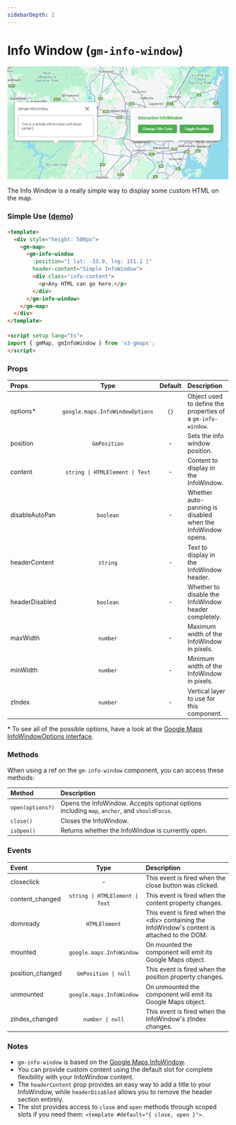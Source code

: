```yaml
---
sidebarDepth: 2
---
```


# Info Window (`gm-info-window`)

<div class="v3-gmaps-screenshot">
  <img src="../img/info-window.png">
  <p>The Info Window is a really simple way to display some custom HTML on the map.</p>
</div>

### Simple Use ([demo](https://vue-bujcvu.stackblitz.io/info-window))

```html
<template>
  <div style="height: 500px">
    <gm-map>
      <gm-info-window 
        :position="{ lat: -33.9, lng: 151.1 }" 
        header-content="Simple InfoWindow">
        <div class="info-content">
          <p>Any HTML can go here.</p>
        </div>
      </gm-info-window>
    </gm-map>
  </div>
</template>

<script setup lang="ts">
import { gmMap, gmInfoWindow } from 'v3-gmaps';
</script>
```

### Props

| Props          |              Type               | Default | Description                                                 |
| :------------- | :-----------------------------: | :-----: | :---------------------------------------------------------- |
| options\*      | `google.maps.InfoWindowOptions` |  `{}`   | Object used to define the properties of a `gm-info-window`. |
| position       |          `GmPosition`           |    -    | Sets the info window position.                              |
| content        | `string \| HTMLElement \| Text` |    -    | Content to display in the InfoWindow.                       |
| disableAutoPan |            `boolean`            |    -    | Whether auto-panning is disabled when the InfoWindow opens. |
| headerContent  |            `string`             |    -    | Text to display in the InfoWindow header.                   |
| headerDisabled |            `boolean`            |    -    | Whether to disable the InfoWindow header completely.        |
| maxWidth       |            `number`             |    -    | Maximum width of the InfoWindow in pixels.                  |
| minWidth       |            `number`             |    -    | Minimum width of the InfoWindow in pixels.                  |
| zIndex         |            `number`             |    -    | Vertical layer to use for this component.                   |

\* To see all of the possible options, have a look at the [Google Maps InfoWindowOptions interface](https://developers.google.com/maps/documentation/javascript/reference/info-window#InfoWindowOptions).

### Methods

When using a ref on the `gm-info-window` component, you can access these methods:

| Method           | Description                                                                                  |
| :--------------- | :------------------------------------------------------------------------------------------- |
| `open(options?)` | Opens the InfoWindow. Accepts optional options including `map`, `anchor`, and `shouldFocus`. |
| `close()`        | Closes the InfoWindow.                                                                       |
| `isOpen()`       | Returns whether the InfoWindow is currently open.                                            |

### Events

| Event            |              Type               | Description                                                                                       |
| :--------------- | :-----------------------------: | :------------------------------------------------------------------------------------------------ |
| closeclick       |                -                | This event is fired when the close button was clicked.                                            |
| content_changed  | `string \| HTMLElement \| Text` | This event is fired when the content property changes.                                            |
| domready         |          `HTMLElement`          | This event is fired when the &lt;div> containing the InfoWindow's content is attached to the DOM. |
| mounted          |    `google.maps.InfoWindow`     | On mounted the component will emit its Google Maps object.                                        |
| position_changed |      `GmPosition \| null`       | This event is fired when the position property changes.                                           |
| unmounted        |    `google.maps.InfoWindow`     | On unmounted the component will emit its Google Maps object.                                      |
| zindex_changed   |        `number \| null`         | This event is fired when the InfoWindow's zIndex changes.                                         |

### Notes

- `gm-info-window` is based on the [Google Maps InfoWindow](https://developers.google.com/maps/documentation/javascript/reference/info-window).
- You can provide custom content using the default slot for complete flexibility with your InfoWindow content.
- The `headerContent` prop provides an easy way to add a title to your InfoWindow, while `headerDisabled` allows you to remove the header section entirely.
- The slot provides access to `close` and `open` methods through scoped slots if you need them: `<template #default="{ close, open }">`.
